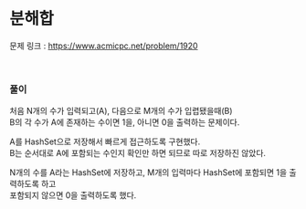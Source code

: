 분해합
===

문제 링크 : https://www.acmicpc.net/problem/1920

<br>

### 풀이

처음 N개의 수가 입력되고(A), 다음으로 M개의 수가 입렵됐을때(B) </br>
B의 각 수가 A에 존재하는 수이면 1을, 아니면 0을 출력하는 문제이다.

A를 HashSet으로 저장해서 빠르게 접근하도록 구현했다. </br>
B는 순서대로 A에 포함되는 수인지 확인만 하면 되므로 따로 저장하진 않았다.

N개의 수를 A라는 HashSet에 저장하고, M개의 입력마다 HashSet에 포함되면 1을 출력하도록 하고 </br>
포함되지 않으면 0을 출력하도록 했다.

